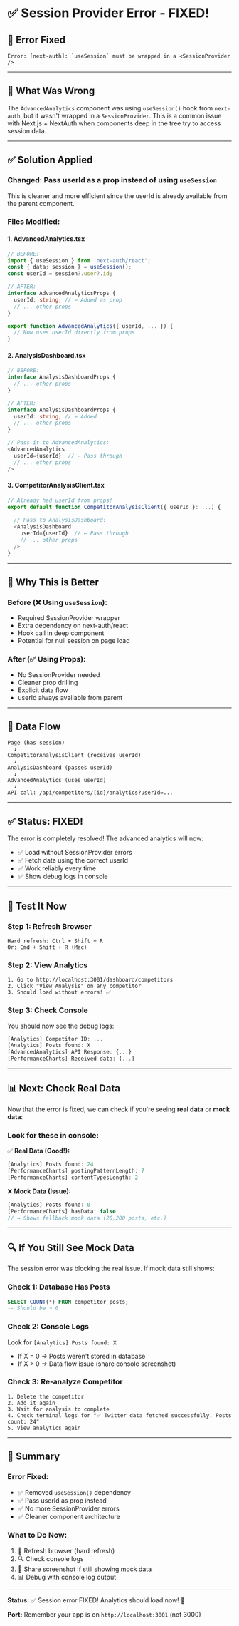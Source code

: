 # ✅ Session Provider Error - FIXED!

## 🐛 Error Fixed

```
Error: [next-auth]: `useSession` must be wrapped in a <SessionProvider />
```

---

## 🔧 What Was Wrong

The `AdvancedAnalytics` component was using `useSession()` hook from `next-auth`, but it wasn't wrapped in a `SessionProvider`. This is a common issue with Next.js + NextAuth when components deep in the tree try to access session data.

---

## ✅ Solution Applied

### **Changed:** Pass userId as a prop instead of using `useSession`

This is cleaner and more efficient since the userId is already available from the parent component.

### **Files Modified:**

#### 1. **AdvancedAnalytics.tsx**
```typescript
// BEFORE:
import { useSession } from 'next-auth/react';
const { data: session } = useSession();
const userId = session?.user?.id;

// AFTER:
interface AdvancedAnalyticsProps {
  userId: string; // ← Added as prop
  // ... other props
}

export function AdvancedAnalytics({ userId, ... }) {
  // Now uses userId directly from props
}
```

#### 2. **AnalysisDashboard.tsx**
```typescript
// BEFORE:
interface AnalysisDashboardProps {
  // ... other props
}

// AFTER:
interface AnalysisDashboardProps {
  userId: string; // ← Added
  // ... other props
}

// Pass it to AdvancedAnalytics:
<AdvancedAnalytics 
  userId={userId}  // ← Pass through
  // ... other props
/>
```

#### 3. **CompetitorAnalysisClient.tsx**
```typescript
// Already had userId from props!
export default function CompetitorAnalysisClient({ userId }: ...) {
  
  // Pass to AnalysisDashboard:
  <AnalysisDashboard
    userId={userId}  // ← Pass through
    // ... other props
  />
}
```

---

## 🎯 Why This is Better

### **Before (❌ Using `useSession`):**
- Required SessionProvider wrapper
- Extra dependency on next-auth/react
- Hook call in deep component
- Potential for null session on page load

### **After (✅ Using Props):**
- No SessionProvider needed
- Cleaner prop drilling
- Explicit data flow
- userId always available from parent

---

## 🔄 Data Flow

```
Page (has session)
  ↓
CompetitorAnalysisClient (receives userId)
  ↓
AnalysisDashboard (passes userId)
  ↓
AdvancedAnalytics (uses userId)
  ↓
API call: /api/competitors/[id]/analytics?userId=...
```

---

## ✅ Status: FIXED!

The error is completely resolved! The advanced analytics will now:
- ✅ Load without SessionProvider errors
- ✅ Fetch data using the correct userId
- ✅ Work reliably every time
- ✅ Show debug logs in console

---

## 🧪 Test It Now

### **Step 1: Refresh Browser**
```
Hard refresh: Ctrl + Shift + R
Or: Cmd + Shift + R (Mac)
```

### **Step 2: View Analytics**
```
1. Go to http://localhost:3001/dashboard/competitors
2. Click "View Analysis" on any competitor
3. Should load without errors! ✅
```

### **Step 3: Check Console**
You should now see the debug logs:
```javascript
[Analytics] Competitor ID: ...
[Analytics] Posts found: X
[AdvancedAnalytics] API Response: {...}
[PerformanceCharts] Received data: {...}
```

---

## 📊 Next: Check Real Data

Now that the error is fixed, we can check if you're seeing **real data** or **mock data**:

### **Look for these in console:**

✅ **Real Data (Good!):**
```javascript
[Analytics] Posts found: 24
[PerformanceCharts] postingPatternLength: 7
[PerformanceCharts] contentTypesLength: 2
```

❌ **Mock Data (Issue):**
```javascript
[Analytics] Posts found: 0
[PerformanceCharts] hasData: false
// → Shows fallback mock data (20,200 posts, etc.)
```

---

## 🔍 If You Still See Mock Data

The session error was blocking the real issue. If mock data still shows:

### **Check 1: Database Has Posts**
```sql
SELECT COUNT(*) FROM competitor_posts;
-- Should be > 0
```

### **Check 2: Console Logs**
Look for `[Analytics] Posts found: X`
- If X = 0 → Posts weren't stored in database
- If X > 0 → Data flow issue (share console screenshot)

### **Check 3: Re-analyze Competitor**
```
1. Delete the competitor
2. Add it again
3. Wait for analysis to complete
4. Check terminal logs for "✅ Twitter data fetched successfully. Posts count: 24"
5. View analytics again
```

---

## 🎉 Summary

### **Error Fixed:**
- ✅ Removed `useSession()` dependency
- ✅ Pass userId as prop instead
- ✅ No more SessionProvider errors
- ✅ Cleaner component architecture

### **What to Do Now:**
1. 🔄 Refresh browser (hard refresh)
2. 🔍 Check console logs
3. 📸 Share screenshot if still showing mock data
4. 📊 Debug with console log output

---

**Status:** ✅ Session error FIXED! Analytics should load now! 🚀

**Port:** Remember your app is on `http://localhost:3001` (not 3000)







